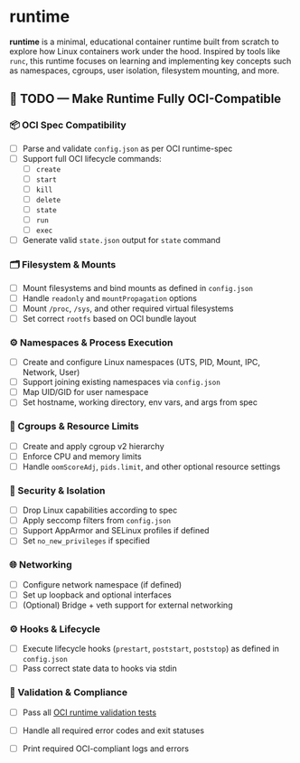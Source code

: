 # runtime

**runtime** is a minimal, educational container runtime built from scratch to explore how Linux containers work under the hood. Inspired by tools like `runc`, this runtime focuses on learning and implementing key concepts such as namespaces, cgroups, user isolation, filesystem mounting, and more.

## 📌 TODO — Make Runtime Fully OCI-Compatible

### 📦 OCI Spec Compatibility
- [ ] Parse and validate `config.json` as per OCI runtime-spec
- [ ] Support full OCI lifecycle commands:
  - [ ] `create`
  - [ ] `start`
  - [ ] `kill`
  - [ ] `delete`
  - [ ] `state`
  - [ ] `run`
  - [ ] `exec`
- [ ] Generate valid `state.json` output for `state` command

### 🗂 Filesystem & Mounts
- [ ] Mount filesystems and bind mounts as defined in `config.json`
- [ ] Handle `readonly` and `mountPropagation` options
- [ ] Mount `/proc`, `/sys`, and other required virtual filesystems
- [ ] Set correct `rootfs` based on OCI bundle layout

### ⚙️ Namespaces & Process Execution
- [ ] Create and configure Linux namespaces (UTS, PID, Mount, IPC, Network, User)
- [ ] Support joining existing namespaces via `config.json`
- [ ] Map UID/GID for user namespace
- [ ] Set hostname, working directory, env vars, and args from spec

### 🧱 Cgroups & Resource Limits
- [ ] Create and apply cgroup v2 hierarchy
- [ ] Enforce CPU and memory limits
- [ ] Handle `oomScoreAdj`, `pids.limit`, and other optional resource settings

### 🔐 Security & Isolation
- [ ] Drop Linux capabilities according to spec
- [ ] Apply seccomp filters from `config.json`
- [ ] Support AppArmor and SELinux profiles if defined
- [ ] Set `no_new_privileges` if specified

### 🌐 Networking
- [ ] Configure network namespace (if defined)
- [ ] Set up loopback and optional interfaces
- [ ] (Optional) Bridge + veth support for external networking

### ⚙️ Hooks & Lifecycle
- [ ] Execute lifecycle hooks (`prestart`, `poststart`, `poststop`) as defined in `config.json`
- [ ] Pass correct state data to hooks via stdin

### 🧪 Validation & Compliance
- [ ] Pass all [OCI runtime validation tests](https://github.com/opencontainers/runtime-tools)
- [ ] Handle all required error codes and exit statuses
- [ ] Print required OCI-compliant logs and errors




